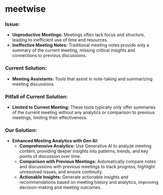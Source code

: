 # meetwise

### Issue:
- **Unproductive Meetings:** Meetings often lack focus and structure, leading to inefficient use of time and resources.
- **Ineffective Meeting Notes:** Traditional meeting notes provide only a summary of the current meeting, missing critical insights and connections to previous discussions.

### Current Solution:
- **Meeting Assistants:** Tools that assist in note-taking and summarizing meeting discussions.

### Pitfall of Current Solution:
- **Limited to Current Meeting:** These tools typically only offer summaries of the current meeting without any analytics or comparison to previous meetings, limiting their effectiveness.

### Our Solution:
- **Enhanced Meeting Analytics with Gen AI:**
  - **Comprehensive Analytics:** Use Generative AI to analyze meeting content, providing deeper insights into patterns, trends, and key points of discussion over time.
  - **Comparison with Previous Meetings:** Automatically compare notes and discussions with previous meetings to track progress, highlight unresolved issues, and ensure continuity.
  - **Actionable Insights:** Generate actionable insights and recommendations based on meeting history and analytics, improving decision-making and meeting outcomes.

